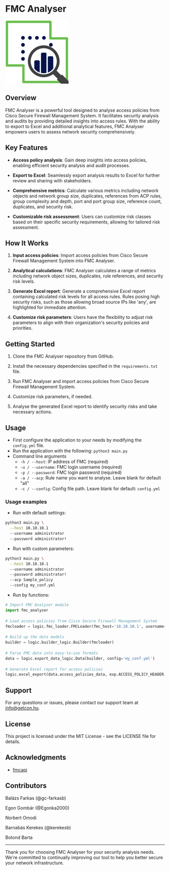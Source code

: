 # FMC Analyser

![FMC Analyser logo](assets/fmc_analyser_logo.png)

## Overview

FMC Analyser is a powerful tool designed to analyse access policies from Cisco Secure Firewall Management System. It facilitates security analysis and audits by providing detailed insights into access rules. With the ability to export to Excel and additional analytical features, FMC Analyser empowers users to assess network security comprehensively.

## Key Features

- **Access policy analysis**: Gain deep insights into access policies, enabling efficient security analysis and audit processes.

- **Export to Excel**: Seamlessly export analysis results to Excel for further review and sharing with stakeholders.

- **Comprehensive metrics**: Calculate various metrics including network objects and network group size, duplicates, references from ACP rules, group complexity and depth, port and port group size, reference count, duplicates, and security risk.

- **Customizable risk assessment**: Users can customize risk classes based on their specific security requirements, allowing for tailored risk assessment.

## How It Works

1. **Input access policies**: Import access policies from Cisco Secure Firewall Management System into FMC Analyser.

2. **Analytical calculations**: FMC Analyser calculates a range of metrics including network object sizes, duplicates, rule references, and security risk levels.

3. **Generate Excel report**: Generate a comprehensive Excel report containing calculated risk levels for all access rules. Rules posing high security risks, such as those allowing broad source IPs like 'any', are highlighted for immediate attention.

4. **Customize risk parameters**: Users have the flexibility to adjust risk parameters to align with their organization's security policies and priorities.

## Getting Started

1. Clone the FMC Analyser repository from GitHub.

2. Install the necessary dependencies specified in the `requirements.txt` file.

3. Run FMC Analyser and import access policies from Cisco Secure Firewall Management System.

4. Customize risk parameters, if needed.

5. Analyse the generated Excel report to identify security risks and take necessary actions.

## Usage

- First configure the application to your needs by modifying the `config.yml` file.
- Run the application with the following: `python3 main.py`
- Command line arguments
  - `-h / --host`: IP address of FMC (required)
  - `-u / --username`: FMC login username (required)
  - `-p / --password`: FMC login password (required)
  - `-a / --acp`: Rule name you want to analyse. Leave blank for default "all"
  - `-c / --config`: Config file path. Leave blank for default: `config.yml`

### Usage examples

- Run with default settings:

```bash
python3 main.py \
  --host 10.10.10.1
  --username administrator
  --password administrator!
```

- Run with custom parameters:

```bash
python3 main.py \
  --host 10.10.10.1
  --username administrator
  --password administrator!
  --acp Sample_policy
  --config my_conf.yml
```

- Run by functions:

```python
# Import FMC Analyser module
import fmc_analyser

# Load access policies from Cisco Secure Firewall Management System
fmcloader = logic.fmc_loader.FMCLoader(fmc_host='10.10.10.1', username='superman', password='not_batman123', acp_name='gotham_sec')

# Build up the data models
builder = logic.builder_logic.Builder(fmcloader)

# Parse FMC data into easy-to-use formats
data = logic.export_data_logic.Data(builder, config='my_conf.yml')

# Generate Excel report for access policies
logic.excel_export(data.access_policies_data, exp.ACCESS_POLICY_HEADER, 'access_policies_information')
```

## Support

For any questions or issues, please contact our support team at <info@getcon.hu>.

## License

This project is licensed under the MIT License - see the LICENSE file for details.

## Acknowledgments

- [fmcapi](https://github.com/marksull/fmcapi)

## Contributors

Balázs Farkas (@gc-farkasb)

Egon Gombár (@Egonka2000)

Norbert Omodi

Barnabás Kerekes (@kerekesb)

Botond Barta

---

Thank you for choosing FMC Analyser for your security analysis needs. We're committed to continually improving our tool to help you better secure your network infrastructure.
